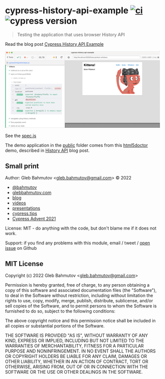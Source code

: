 # cypress-history-api-example [![ci](https://github.com/bahmutov/cypress-history-api-example/actions/workflows/ci.yml/badge.svg?branch=main)](https://github.com/bahmutov/cypress-history-api-example/actions/workflows/ci.yml) ![cypress version](https://img.shields.io/badge/cypress-9.3.1-brightgreen)

> Testing the application that uses browser History API

Read the blog post [Cypress History API Example](https://glebbahmutov.com/blog/cypress-history-api-example/)

![Application tests](./images/history.png)

See the [spec.js](./cypress/integration/spec.js)

The demo application in the [public](./public) folder comes from this [html5doctor](http://html5doctor.com/demos/history/) demo, described in [History API](http://html5doctor.com/history-api/) blog post.

## Small print

Author: Gleb Bahmutov &lt;gleb.bahmutov@gmail.com&gt; &copy; 2022

- [@bahmutov](https://twitter.com/bahmutov)
- [glebbahmutov.com](https://glebbahmutov.com)
- [blog](https://glebbahmutov.com/blog)
- [videos](https://www.youtube.com/glebbahmutov)
- [presentations](https://slides.com/bahmutov)
- [cypress.tips](https://cypress.tips)
- [Cypress Advent 2021](https://cypresstips.substack.com/)

License: MIT - do anything with the code, but don't blame me if it does not work.

Support: if you find any problems with this module, email / tweet /
[open issue](https://github.com/bahmutov/cypress-history-api-example/issues) on Github

## MIT License

Copyright (c) 2022 Gleb Bahmutov &lt;gleb.bahmutov@gmail.com&gt;

Permission is hereby granted, free of charge, to any person
obtaining a copy of this software and associated documentation
files (the "Software"), to deal in the Software without
restriction, including without limitation the rights to use,
copy, modify, merge, publish, distribute, sublicense, and/or sell
copies of the Software, and to permit persons to whom the
Software is furnished to do so, subject to the following
conditions:

The above copyright notice and this permission notice shall be
included in all copies or substantial portions of the Software.

THE SOFTWARE IS PROVIDED "AS IS", WITHOUT WARRANTY OF ANY KIND,
EXPRESS OR IMPLIED, INCLUDING BUT NOT LIMITED TO THE WARRANTIES
OF MERCHANTABILITY, FITNESS FOR A PARTICULAR PURPOSE AND
NONINFRINGEMENT. IN NO EVENT SHALL THE AUTHORS OR COPYRIGHT
HOLDERS BE LIABLE FOR ANY CLAIM, DAMAGES OR OTHER LIABILITY,
WHETHER IN AN ACTION OF CONTRACT, TORT OR OTHERWISE, ARISING
FROM, OUT OF OR IN CONNECTION WITH THE SOFTWARE OR THE USE OR
OTHER DEALINGS IN THE SOFTWARE.
